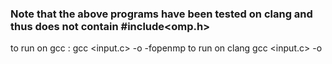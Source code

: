 ### Note that the above programs have been tested on clang and thus does not contain #include<omp.h>

to run on gcc :
gcc <input.c> -o <op> -fopenmp
to run on clang
gcc <input.c> -o <op>
